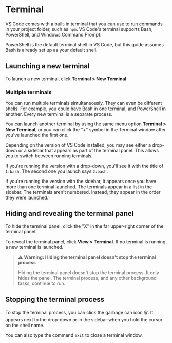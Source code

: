 # Terminal

VS Code comes with a built-in terminal that you can use to run commands in your project folder, such as `npm`. VS Code's terminal supports Bash, PowerShell, and Windows Command Prompt.

PowerShell is the default terminal shell in VS Code, but this guide assumes Bash is already set up as your default shell.

## Launching a new terminal

To launch a new terminal, click **Terminal > New Terminal**.

### Multiple terminals

You can run multiple terminals simultaneously. They can even be different shells. For example, you could have Bash in one terminal, and PowerShell in another. Every new terminal is a separate process.

You can launch another terminal by using the same menu option **Terminal > New Terminal**, or you can click the "+" symbol in the Terminal window after you've launched the first one.

Depending on the version of VS Code installed, you may see either a drop-down or a sidebar that appears as part of the terminal panel. This allows you to switch between running terminals.

If you're running the version with a drop-down, you'll see it with the title of `1:bash`. The second one you launch says `2:bash`.

If you're running the version with the sidebar, it appears once you have more than one terminal launched. The terminals appear in a list in the sidebar. The terminals aren't numbered. Instead, they appear in the order they were launched.

## Hiding and revealing the terminal panel

To hide the terminal panel, click the "X" in the far upper-right corner of the terminal panel.

To reveal the terminal panel, click **View > Terminal**. If no terminal is running, a new terminal is launched.

>⚠ **Warning: Hiding the terminal panel doesn't stop the terminal process**
>
>Hiding the terminal panel doesn't stop the terminal process. It only hides the panel. The terminal process, and any other background tasks, continue to run.

## Stopping the terminal process

To stop the terminal process, you can click the garbage can icon 🗑. It appears next to the drop-down or in the sidebar when you hold the cursor on the shell name.

You can also type the command `exit` to close a terminal window.